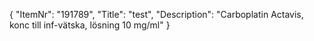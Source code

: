 {
  "ItemNr": "191789",
  "Title": "test",
  "Description": "Carboplatin Actavis, konc till inf-vätska, lösning 10 mg/ml"
}